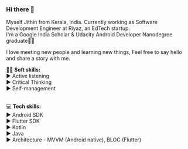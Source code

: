 ### Hi there 👋

Myself Jithin from Kerala, India.
Currently working as Software Development Engineer at Riyaz, an EdTech startup.<br/>
I'm a Google India Scholar & Udacity Android Developer Nanodegree graduate👨‍🎓

I love meeting new people and learning new things, Feel free to say hello and share a story with me.

🤵‍♂️ **Soft skills:**<br/>
► Active listening<br/>
► Critical Thinking<br/>
► Self-management<br/><br/>

💻 **Tech skills:**<br/>
► Android SDK<br/>
► Flutter SDK<br/>
► Kotlin<br/>
► Java<br/>
► Architecture - MVVM (Android native), BLOC (Flutter)
